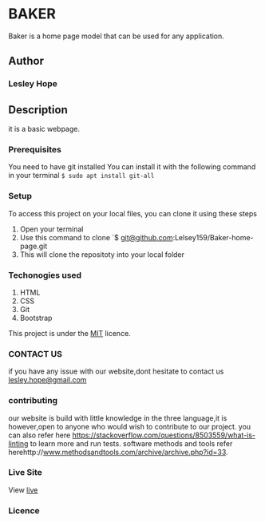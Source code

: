 # BAKER
Baker is a home page model that can be used for any application.
## Author
### Lesley Hope
## Description
it is a basic webpage.
### Prerequisites
You need to have git installed
You can install it with the following command in your terminal
`$ sudo apt install git-all`
### Setup
To access this project on your local files, you can clone it using these steps
1. Open your terminal
1. Use this command to clone `$ git@github.com:Lelsey159/Baker-home-page.git
1. This will clone the repositoty into your local folder
### Techonogies used
1. HTML
2. CSS
3. Git
4. Bootstrap

This project is under the  [MIT](licence) licence.
###  CONTACT US
if you have any issue with our website,dont hesitate to contact us lesley.hope@gmail.com
### contributing
our website is build with little knowledge in the three language,it is however,open to anyone who would wish to contribute to our project.
you can also refer here https://stackoverflow.com/questions/8503559/what-is-linting to learn more and run tests.
software methods and tools refer herehttp://www.methodsandtools.com/archive/archive.php?id=33.
### Live Site
View [live](https://lelsey159.github.io/Baker-home-page/)
### Licence